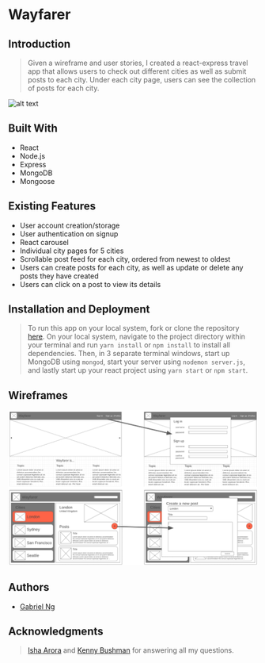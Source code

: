 # Wayfarer

## Introduction

> Given a wireframe and user stories, I created a react-express travel app that allows users to check out different cities as well as submit posts to each city. Under each city page, users can see the collection of posts for each city.

![alt text](/screenshots/Landing.png)

## Built With

* React
* Node.js
* Express
* MongoDB
* Mongoose

## Existing Features

* User account creation/storage
* User authentication on signup
* React carousel
* Individual city pages for 5 cities
* Scrollable post feed for each city, ordered from newest to oldest
* Users can create posts for each city, as well as update or delete any posts they have created
* Users can click on a post to view its details


## Installation and Deployment

> To run this app on your local system, fork or clone the repository [here](https://github.com/gabe-ng/wayfarer). On your local system, navigate to the project directory within your terminal and run `yarn install` or `npm install` to install all dependencies. Then, in 3 separate terminal windows, start up MongoDB using `mongod`, start your server using `nodemon server.js`, and lastly start up your react project using `yarn start` or `npm start`.

## Wireframes

![alt text](/wireframes/wireframes.png)

## Authors

* [Gabriel Ng](https://github.com/gabe-ng)

## Acknowledgments

> [Isha Arora](https://github.com/ishaarora01) and [Kenny Bushman](https://github.com/kbbushman) for answering all my questions.


